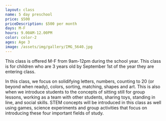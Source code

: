 ```yaml
---
layout: class
name: 5 day preschool
price: $500
priceDescription: $500 per month
days: M-F
hours: 9.00AM-12.00PM
color: color-2
ages: Age 3
image: /assets/img/gallery/IMG_5640.jpg
---
```


This class is offered M-F from 9am-12pm during the school year. This class is for children who are 3 years old by September 1st of the year they are entering class. 

In this class, we focus on solidifying letters, numbers, counting to 20 (or beyond when ready), colors, sorting, matching, shapes and art. This is also when we introduce students to the concepts of sitting still for group lessons, working as a team with other students, sharing toys, standing in line, and social skills. STEM concepts will be introduced in this class as well using games, science experiments and group activities that focus on introducing these four important fields of study.
